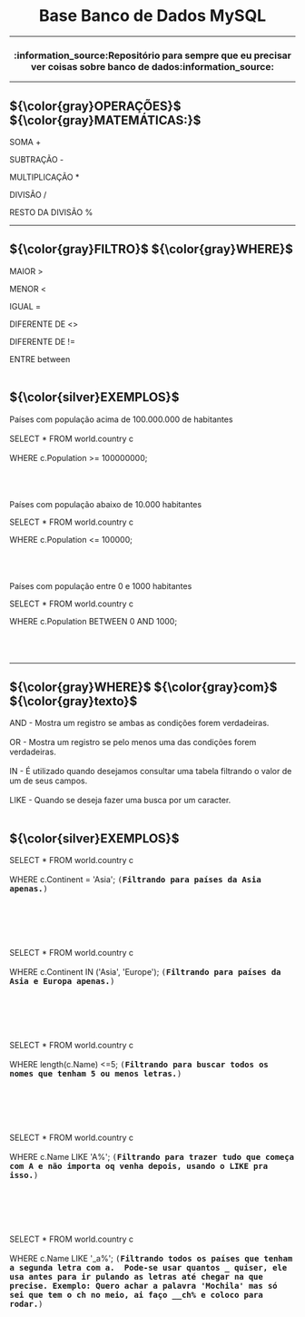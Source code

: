 <h1 align="center">Base Banco de Dados MySQL</h1>


-------------------------------------------------------------------------------------------------------------
<h3 align="center">:information_source:Repositório para sempre que eu precisar ver coisas sobre banco de dados:information_source: </h3>

-------------------------------------------------------------------------------------------------------------

<h2> ${\color{gray}OPERAÇÕES}$ ${\color{gray}MATEMÁTICAS:}$ </h2>

SOMA +

SUBTRAÇÃO -

MULTIPLICAÇÃO *

DIVISÃO /

RESTO DA DIVISÃO %

--------------------------------------------------------------------------------------------------------------


<h2>  ${\color{gray}FILTRO}$ ${\color{gray}WHERE}$ </h2>

MAIOR >

MENOR < 

IGUAL =

DIFERENTE DE <>

DIFERENTE DE !=

ENTRE between
<br></br>


<h2> ${\color{silver}EXEMPLOS}$ </h2>

Países com população acima de 100.000.000 de habitantes 
<br></br>
SELECT * FROM world.country c
<br></br>
WHERE c.Population >= 100000000; 
<br></br>
<br></br>

Países com população abaixo de 10.000 habitantes

SELECT * FROM world.country c

WHERE c.Population <= 100000; 
<br></br>
<br></br>

Países com população entre 0 e 1000 habitantes

SELECT * FROM world.country c

WHERE c.Population BETWEEN 0 AND 1000;
<br></br>
<br></br>






-------------------------------------------------------------------------------------------------------------

<h2> ${\color{gray}WHERE}$ ${\color{gray}com}$ ${\color{gray}texto}$ </h2>

AND - Mostra um registro se ambas as condições forem verdadeiras. <br></br>
OR - Mostra um registro se pelo menos uma das condições forem verdadeiras.<br></br>
IN - É utilizado quando desejamos consultar uma tabela filtrando o valor de um de seus campos.<br></br>
LIKE - Quando se deseja fazer uma busca por um caracter.<br></br>


<h2> ${\color{silver}EXEMPLOS}$ </h2>



SELECT * FROM world.country c
<br></br>
WHERE c.Continent = 'Asia';  <kbd>(**Filtrando para países da Asia apenas.**)</kbd>

<br></br>
<br></br>

SELECT * FROM world.country c
<br></br>
WHERE c.Continent IN ('Asia', 'Europe');  <kbd>(**Filtrando para países da Asia e Europa apenas.**)</kbd>

<br></br>
<br></br>

SELECT * FROM world.country c
<br></br>
WHERE length(c.Name) <=5;  <kbd>(**Filtrando para buscar todos os nomes que tenham 5 ou menos letras.**)</kbd> 

<br></br>
<br></br>

SELECT * FROM world.country c
<br></br>
WHERE c.Name LIKE 'A%';  <kbd>(**Filtrando para trazer tudo que começa com A e não importa oq venha depois, usando o LIKE pra isso.**)</kbd> 

<br></br>
<br></br>

SELECT * FROM world.country c
<br></br>
WHERE c.Name LIKE '_a%'; <kbd>(**Filtrando todos os países que tenham a segunda letra com a.&nbsp;
Pode-se usar quantos _ quiser, ele usa antes para ir pulando as letras até chegar na que precise.
Exemplo: Quero achar a palavra 'Mochila' mas só sei que tem o ch no meio, ai faço __ch% e coloco para rodar.**)</kbd> 





